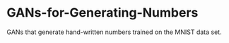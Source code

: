 # GANs-for-Generating-Numbers
GANs that generate hand-written numbers trained on the MNIST data set.
